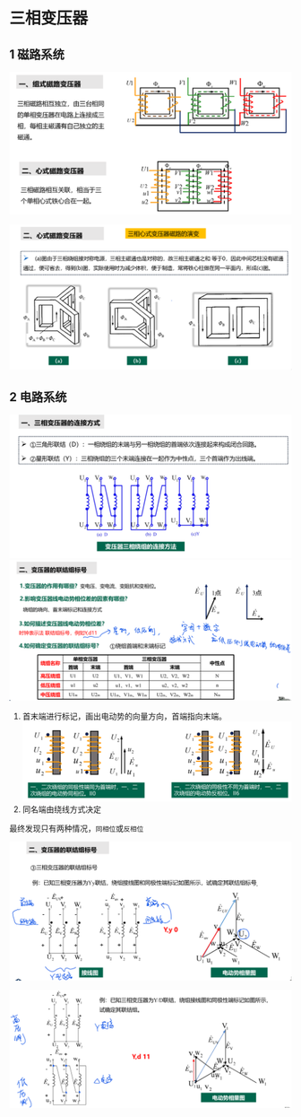 # 三相变压器


## 1 磁路系统

![alt text](image-35.png)

![alt text](image-36.png)

## 2 电路系统

![alt text](image-38.png)
![alt text](image-37.png)


1. 首末端进行标记，画出电动势的向量方向，首端指向末端。
    ![alt text](image-39.png)
2. 同名端由绕线方式决定

最终发现只有两种情况，`同相位`或`反相位`

![alt text](image-40.png)

![alt text](image-41.png)
